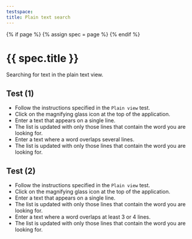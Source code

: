 ```yaml
---
testspace:
title: Plain text search
---
```


{% if page %} {% assign spec = page %} {% endif %}

# {{ spec.title }}
Searching for text in the plain text view.

## Test (1)
- Follow the instructions specified in the `Plain view` test.
- Click on the magnifying glass icon at the top of the application.
- Enter a text that appears on a single line.
- The list is updated with only those lines that contain the word you are looking for.
- Enter a text where a word overlaps several lines.
- The list is updated with only those lines that contain the word you are looking for.
## Test (2)
- Follow the instructions specified in the `Plain view` test.
- Click on the magnifying glass icon at the top of the application.
- Enter a text that appears on a single line.
- The list is updated with only those lines that contain the word you are looking for.
- Enter a text where a word overlaps at least 3 or 4 lines.
- The list is updated with only those lines that contain the word you are looking for.
